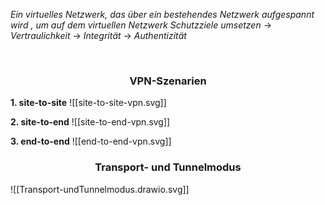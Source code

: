 *Ein virtuelles Netzwerk, das über ein bestehendes Netzwerk aufgespannt wird , um auf dem virtuellen Netzwerk Schutzziele umsetzen*
	 -> *Vertraulichkeit*
	 -> *Integrität*
	 -> *Authentizität*

</br>

### <p style="text-align: center;">VPN-Szenarien</p>

**1. site-to-site**
![[site-to-site-vpn.svg]]
</br>

**2. site-to-end**
![[site-to-end-vpn.svg]]
</br>

**3. end-to-end**
![[end-to-end-vpn.svg]]
</br>


### <p style="text-align: center;">Transport- und Tunnelmodus</p>
![[Transport-undTunnelmodus.drawio.svg]]
